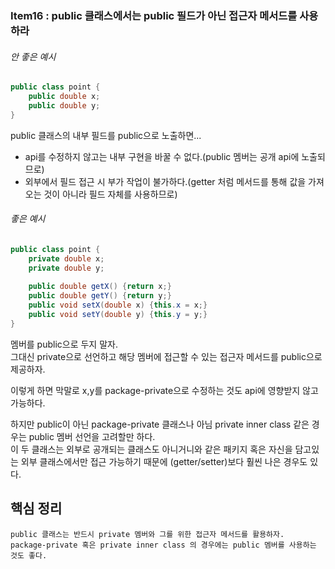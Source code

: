 ### Item16 : public 클래스에서는 public 필드가 아닌 접근자 메서드를 사용하라

###### 안 좋은 예시
```java
public class point {
    public double x;
    public double y;
}
```
public 클래스의 내부 필드를 public으로 노출하면...
- api를 수정하지 않고는 내부 구현을 바꿀 수 없다.(public 멤버는 공개 api에 노출되므로)
- 외부에서 필드 접근 시 부가 작업이 불가하다.(getter 처럼 메서드를 통해 값을 가져오는 것이 아니라 필드 자체를 사용하므로)

###### 좋은 예시
```java
public class point {
    private double x;
    private double y;
    
    public double getX() {return x;}
    public double getY() {return y;}
    public void setX(double x) {this.x = x;}
    public void setY(double y) {this.y = y;}
}
```
멤버를 public으로 두지 말자.  
그대신 private으로 선언하고 해당 멤버에 접근할 수 있는 접근자 메서드를 public으로 제공하자.

이렇게 하면 막말로 x,y를 package-private으로 수정하는 것도 api에 영향받지 않고 가능하다.

하지만 public이 아닌 package-private 클래스나 아님 private inner class 같은 경우는 public 멤버 선언을 고려할만 하다.  
이 두 클래스는 외부로 공개되는 클래스도 아니거니와 같은 패키지 혹은 자신을 담고있는 외부 클래스에서만 접근 가능하기 때문에 (getter/setter)보다 
훨씬 나은 경우도 있다.

## 핵심 정리
    public 클래스는 반드시 private 멤버와 그를 위한 접근자 메서드를 활용하자.
    package-private 혹은 private inner class 의 경우에는 public 멤버를 사용하는 것도 좋다.